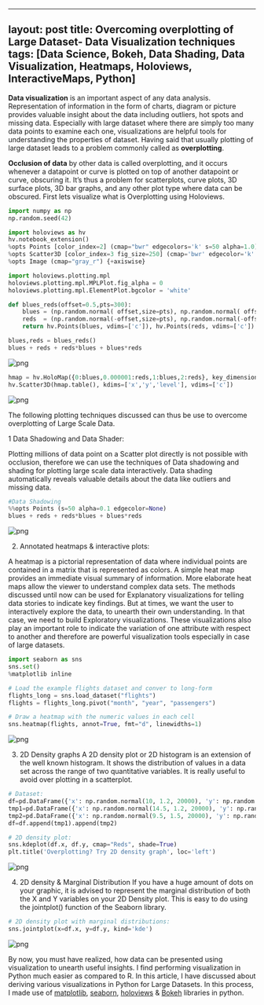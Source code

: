 
---
layout: post
title: Overcoming overplotting of Large Dataset- Data Visualization techniques
tags: [Data Science, Bokeh, Data Shading, Data Visualization, Heatmaps, Holoviews, InteractiveMaps, Python]
---

**Data visualization** is an important aspect of any data analysis. Representation of information in the form of charts, diagram or picture provides valuable insight about the data including outliers, hot spots and missing data. Especially with large dataset where there are simply too many data points to examine each one, visualizations are helpful tools for understanding the properties of dataset. Having said that usually plotting of large dataset leads to a problem commonly called as **overplotting**.

**Occlusion of data** by other data is called overplotting, and it occurs whenever a datapoint or curve is plotted on top of another datapoint or curve, obscuring it. It’s thus a problem for scatterplots, curve plots, 3D surface plots, 3D bar graphs, and any other plot type where data can be obscured. First lets visualize what is Overplotting using Holoviews.

```python
import numpy as np
np.random.seed(42)

import holoviews as hv
hv.notebook_extension()
%opts Points [color_index=2] (cmap="bwr" edgecolors='k' s=50 alpha=1.0)
%opts Scatter3D [color_index=3 fig_size=250] (cmap='bwr' edgecolor='k' s=50 alpha=1.0)
%opts Image (cmap="gray_r") {+axiswise}

import holoviews.plotting.mpl
holoviews.plotting.mpl.MPLPlot.fig_alpha = 0
holoviews.plotting.mpl.ElementPlot.bgcolor = 'white'
```
```python
def blues_reds(offset=0.5,pts=300):
    blues = (np.random.normal( offset,size=pts), np.random.normal( offset,size=pts), -1*np.ones((pts)))
    reds  = (np.random.normal(-offset,size=pts), np.random.normal(-offset,size=pts),  1*np.ones((pts)))
    return hv.Points(blues, vdims=['c']), hv.Points(reds, vdims=['c'])

blues,reds = blues_reds()
blues + reds + reds*blues + blues*reds
```
![png](/img/Overplotting1.png)

```python
hmap = hv.HoloMap({0:blues,0.000001:reds,1:blues,2:reds}, key_dimensions=['level'])
hv.Scatter3D(hmap.table(), kdims=['x','y','level'], vdims=['c'])
```
![png](/img/Overplotting2.png)

The following plotting techniques discussed can thus be use to overcome overplotting of Large Scale Data.

1 Data Shadowing and Data Shader:

Plotting millions of data point on a Scatter plot directly is not possible with occlusion, therefore we can use the techniques of Data shadowing and shading for plotting large scale data interactively. Data shading automatically reveals valuable details about the data like outliers and missing data.

```python
#Data Shadowing
%%opts Points (s=50 alpha=0.1 edgecolor=None)
blues + reds + reds*blues + blues*reds
```
![png](/img/Overplotting3.png)

2. Annotated heatmaps & interactive plots: 

A heatmap is a pictorial representation of data where individual points are contained in a matrix that is represented as colors. A simple heat map provides an immediate visual summary of information. More elaborate heat maps allow the viewer to understand complex data sets. The methods discussed until now can be used for Explanatory visualizations for telling data stories to indicate key findings. But at times, we want the user to interactively explore the data, to unearth their own understanding. In that case, we need to build Exploratory visualizations. These visualizations also play an important role to indicate the variation of one attribute with respect to another and therefore are powerful visualization tools especially in case of large datasets.

```python
import seaborn as sns
sns.set()
%matplotlib inline

# Load the example flights dataset and conver to long-form
flights_long = sns.load_dataset("flights")
flights = flights_long.pivot("month", "year", "passengers")

# Draw a heatmap with the numeric values in each cell
sns.heatmap(flights, annot=True, fmt="d", linewidths=1)
```
![png](/img/Overplotting4.png)

3. 2D Density graphs
A 2D density plot  or  2D histogram is an extension of the well known histogram. It shows the distribution of values in a data set across the range of two quantitative variables. It is really useful to avoid over plotting in a scatterplot.
```python
# Dataset:
df=pd.DataFrame({'x': np.random.normal(10, 1.2, 20000), 'y': np.random.normal(10, 1.2, 20000), 'group': np.repeat('A',20000) })
tmp1=pd.DataFrame({'x': np.random.normal(14.5, 1.2, 20000), 'y': np.random.normal(14.5, 1.2, 20000), 'group': np.repeat('B',20000) })
tmp2=pd.DataFrame({'x': np.random.normal(9.5, 1.5, 20000), 'y': np.random.normal(15.5, 1.5, 20000), 'group': np.repeat('C',20000) })
df=df.append(tmp1).append(tmp2)

# 2D density plot:
sns.kdeplot(df.x, df.y, cmap="Reds", shade=True)
plt.title('Overplotting? Try 2D density graph', loc='left')
```
![png](/img/Overplotting5.png)

4. 2D density & Marginal Distribution
If you have a huge amount of dots on your graphic, it is advised to represent the marginal distribution of both the X and Y variables on your 2D Density plot. This is easy to do using the jointplot() function of the Seaborn library.

```python
# 2D density plot with marginal distributions:
sns.jointplot(x=df.x, y=df.y, kind='kde')
```
![png](/img/Overplotting6.png)

By now, you must have realized, how data can be presented using visualization to unearth useful insights. I find performing visualization in Python much easier as compared to R. In this article, I have discussed about deriving various visualizations in Python for Large Datasets. In this process, I made use of [matplotlib](https://matplotlib.org/), [seaborn](https://seaborn.pydata.org/), [holoviews](http://holoviews.org/) & [Bokeh](http://holoviews.org/) libraries in python.
